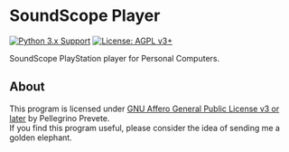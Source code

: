 # SoundScope Player

[![Python 3.x Support](https://img.shields.io/pypi/pyversions/Django.svg)](https://python.org)
[![License: AGPL v3+](https://img.shields.io/badge/license-AGPL%20v3%2B-blue.svg)](http://www.gnu.org/licenses/agpl-3.0) 

SoundScope PlayStation player for Personal Computers.

## About

This program is licensed under [GNU Affero General Public License v3 or later](https://www.gnu.org/licenses/agpl-3.0.en.html) by Pellegrino Prevete.<br>
If you find this program useful, please consider the idea of sending me a golden elephant.
